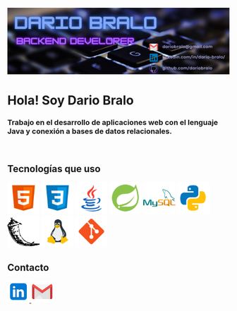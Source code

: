 <p><img src="https://github.com/dariobralo/recursos/blob/main/banners/bannerLinkedin.png"></p>

# Hola! Soy Dario Bralo

### Trabajo en el desarrollo de aplicaciones web con el lenguaje Java y conexión a bases de datos relacionales.
<br>

## Tecnologías que uso
<p>
<img src="https://github.com/dariobralo/recursos/blob/main/icons/icons8-html5-96.png" alt="html5" width="73">
<img src="https://github.com/dariobralo/recursos/blob/main/icons/icons8-css3-96.png" alt="css3" width="73">
<img src="https://github.com/dariobralo/recursos/blob/main/icons/icons8-logotipo-de-java-coffee-cup-96.png" alt="java" width="73">
<img src="https://github.com/dariobralo/recursos/blob/main/icons/icons8-logotipo-de-primavera-96.png" alt="spring" width="73">
<img src="https://github.com/dariobralo/recursos/blob/main/icons/icons8-mysql-96.png" alt="mysql" width="73">
<img src="https://github.com/dariobralo/recursos/blob/main/icons/icons8-python-96.png" alt="python" width="73">
<img src="https://github.com/dariobralo/recursos/blob/main/icons/flask_logo_icon_.png" alt="flask" width="73">
<img src="https://github.com/dariobralo/recursos/blob/main/icons/icons8-linux-96.png" alt="linux" width="73">
<img src="https://github.com/dariobralo/recursos/blob/main/icons/icons8-git-96.png" alt="git" width="73">
</p>


<h2 align="left">Contacto</h2>
<p>
  <a href="https://www.linkedin.com/in/dario-bralo/" target="_blank" rel="noreferrer">
    <img src="https://github.com/dariobralo/recursos/blob/main/icons/icons8-linkedin-96.png" 
    width="50" alt="LinkedIn">
  </a>
  <a href="mailto:dariobralo@gmail.com">
   <img src="https://github.com/dariobralo/recursos/blob/main/icons/icons8-gmail-96.png" width="50" alt="Gmail"> 
  </a>
</p>
